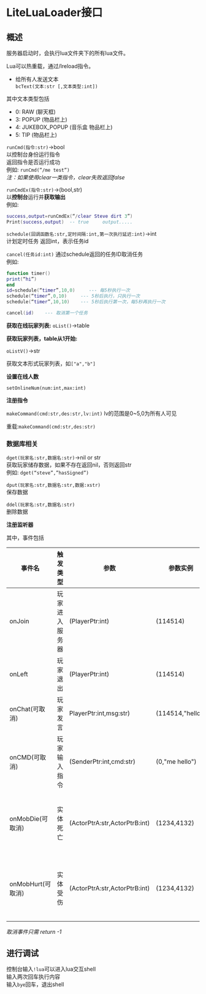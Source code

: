# LiteLuaLoader接口

## 概述

服务器启动时，会执行lua文件夹下的所有lua文件。

Lua可以热重载，通过/lreload指令。

- 给所有人发送文本</br>
`bcText(文本:str [,文本类型:int])`

其中文本类型包括

- 0: RAW (聊天框)
- 3: POPUP (物品栏上)
- 4: JUKEBOX_POPUP (音乐盒 物品栏上)
- 5: TIP (物品栏上)

`runCmd(指令:str)`->bool</br>
以控制台身份运行指令</br>
返回指令是否运行成功</br>
例如: `runCmd(”/me test”)`</br>
*注：如果使用clear一类指令，clear失败返回false*

`runCmdEx(指令:str)`->(bool,str)</br>
以**控制台**运行并**获取输出**</br>
例如:
```lua
success,output=runCmdEx(“/clear Steve dirt 3”)
Print(success,output)  -- true     output.....
```

`schedule(回调函数名:str,定时间隔:int,第一次执行延迟:int)`->int</br>
计划定时任务 返回int，表示任务id</br>

`cancel(任务id:int)`
通过schedule返回的任务ID取消任务</br>
例如:
```lua
function timer()
print(“hi”)
end
id=schedule(“timer”,10,0)     --- 每5秒执行一次
schedule(“timer”,0,10)     --- 5秒后执行，只执行一次
schedule(“timer”,10,10)    --- 5秒后执行第一次，每5秒再执行一次

cancel(id)    --- 取消第一个任务
```

**获取在线玩家列表:** 
`oList()`->table

**获取玩家列表，table从1开始:** 

`oListV()`->str</br>

获取文本形式玩家列表，如`["a","b"]`

**设置在线人数**

`setOnlineNum(num:int,max:int)`

**注册指令**

`makeCommand(cmd:str,des:str,lv:int)`
lv的范围是0~5,0为所有人可见

重载:`makeCommand(cmd:str,des:str)`

### 数据库相关
`dget(玩家名:str,数据名:str)`->nil or str</br>
获取玩家储存数据，如果不存在返回nil，否则返回str</br>
例如: `dget(“steve”,”hasSigned”)`

`dput(玩家名:str,数据名:str,数据:xstr)`</br>
保存数据

`ddel(玩家名:str,数据名:str)`</br>
删除数据

**注册监听器**

其中，事件包括

事件名|触发类型|参数|参数实例|备注
--|---|---|---|--
onJoin| 玩家进入服务器 |(PlayerPtr:int)|(114514)| |
onLeft|玩家退出|(PlayerPtr:int)|(114514)| |
onChat(可取消)|玩家发言|PlayerPtr:int,msg:str)|(114514,"hello")| |
onCMD(可取消)|玩家输入指令|(SenderPtr:int,cmd:str)|(0,"me hello")| SenderPtr可能为0|
onMobDie(可取消)|实体死亡|(ActorPtrA:str,ActorPtrB:int)|(1234,4132)|ActorPtrA为死亡生物指针,ActorPtrB为杀死该生物的生物的指针(可能为0)|
onMobHurt(可取消)|实体受伤|(ActorPtrA:str,ActorPtrB:int)|(1234,4132)|ActorPtrA为受伤生物指针,ActorPtrB为攻击该生物的生物的指针(可能为0)|

*取消事件只需 return -1*

## 进行调试
控制台输入`!lua`可以进入lua交互shell</br>
输入两次回车执行内容</br>
输入`bye`回车，退出shell
